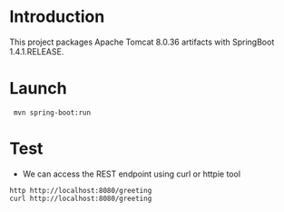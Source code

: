 # Introduction

This project packages Apache Tomcat 8.0.36 artifacts with SpringBoot 1.4.1.RELEASE.


# Launch

     mvn spring-boot:run

# Test

* We can access the REST endpoint using curl or httpie tool
```
http http://localhost:8080/greeting
curl http://localhost:8080/greeting
```